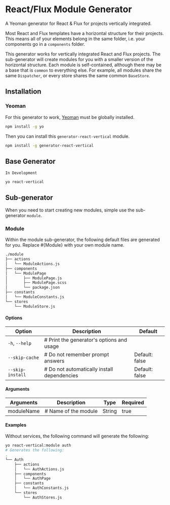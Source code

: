 # React/Flux Module Generator

A Yeoman generator for React & Flux for projects vertically integrated.

Most React and Flux templates have a horizontal structure for their projects.
This means all of your elements belong in the same folder, i.e. your components
go in a `components` folder.

This generator works for vertically integrated React and Flux projects. The
sub-generator will create modules for you with a smaller version of the
horizontal structure. Each module is self-contained, although there may be a
base that is `common` to everything else. For example, all modules share the
same `Dispatcher`, or every store shares the same common `BaseStore`.

## Installation

### Yeoman

For this generator to work, [Yeoman](https://github.com/yeoman/yo) must be globally installed.

```bash
npm install -g yo
```

Then you can install this `generator-react-vertical` module.

```bash
npm install -g generator-react-vertical
```

## Base Generator

`In Development`

```bash
yo react-vertical
```

## Sub-generator

When you need to start creating new modules, simple use the sub-generator `module`.

### Module

Within the module sub-generator, the following default files are generated for you.
Replace #{Module} with your own module name.

```bash
./module
├── actions
│   └── ModuleActions.js
├── components
│   └── ModulePage
│       ├── ModulePage.js
│       ├── ModulePage.scss
│       └── package.json
├── constants
│   └── ModuleConstants.js
└── stores
    └── ModuleStore.js
```

#### Options

| Option | Description | Default |
| ------ | ----------- | ------- |
| `-h`, `--help`	|   # Print the generator's options and usage    |                |
| `--skip-cache`    |	# Do not remember prompt answers             | Default: false |
| `--skip-install`  |	# Do not automatically install dependencies  | Default: false |

#### Arguments

| Arguments   | Description | Type | Required |
| ----------- | ----------- | ---- | -------- |
| moduleName  | # Name of the module  | String	| true |

#### Examples

Without services, the following command will generate the following:

```bash
yo react-vertical:module auth
# Generates the following:
.
└── Auth
    ├── actions
    │   └── AuthActions.js
    ├── components
    │   └── AuthPage
    ├── constants
    │   └── AuthConstants.js
    └── stores
        └── AuthStores.js
```
